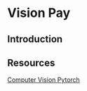 # Vision Pay
## Introduction
## Resources
[Computer Vision Pytorch](https://www.youtube.com/watch?v=cEjtxFcaAXE&list=PLTgRMOcmRb3NuchXdEjbg5yiD3Bx6LpFg&index=1) 